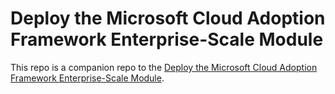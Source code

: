 # Deploy the Microsoft Cloud Adoption Framework Enterprise-Scale Module

This repo is a companion repo to the [Deploy the Microsoft Cloud Adoption Framework Enterprise-Scale Module](https://learn-git-terraform-microsoft-caf-es-hashicorp.vercel.app/tutorials/terraform/microsoft-caf-enterprise-scale).
